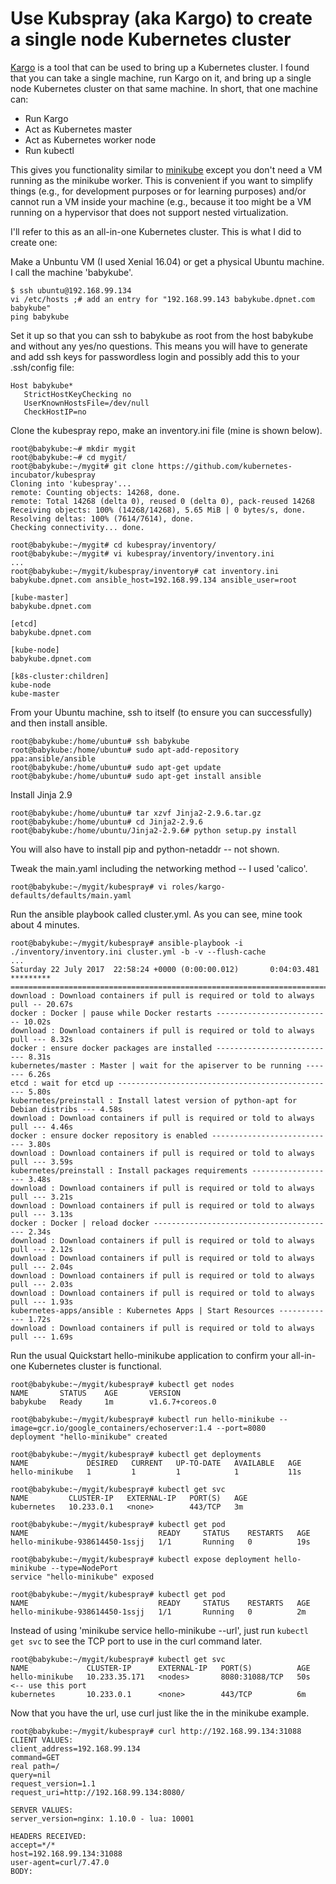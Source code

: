 # Use Kubspray (aka Kargo) to create a single node Kubernetes cluster

[Kargo] is a tool that can be used to bring up a Kubernetes cluster.  I found that you
can take a single machine, run Kargo on it, and bring up a single node Kubernetes cluster on that same
machine.  In short, that one machine can:
- Run Kargo
- Act as Kubernetes master
- Act as Kubernetes worker node
- Run kubectl 

[Kargo]: https://github.com/kubernetes-incubator/kubespray
This gives you functionality similar to [minikube] except you don't need a VM running as the minikube
worker.  This is convenient if you want to simplify things (e.g., for development purposes or for learning
purposes) and/or cannot run a VM inside your machine (e.g., because it too might be a VM running on a
hypervisor that does not support nested virtualization.

[minikube]: https://github.com/kubernetes/minikube
I'll refer to this as an all-in-one Kubernetes cluster.  This is what I did to create one:

Make a Unbuntu VM (I used Xenial 16.04) or get a physical Ubuntu machine.  I call the machine 'babykube'.
```
$ ssh ubuntu@192.168.99.134
vi /etc/hosts ;# add an entry for "192.168.99.143 babykube.dpnet.com babykube"
ping babykube
```
Set it up so that you can ssh to babykube as root from the host babykube and without any yes/no questions.
This means you will have to generate and add ssh keys for passwordless login and possibly add this to your
.ssh/config file:
```
Host babykube*
   StrictHostKeyChecking no
   UserKnownHostsFile=/dev/null
   CheckHostIP=no
```
Clone the kubespray repo, make an inventory.ini file (mine is shown below).
```
root@babykube:~# mkdir mygit
root@babykube:~# cd mygit/
root@babykube:~/mygit# git clone https://github.com/kubernetes-incubator/kubespray
Cloning into 'kubespray'...
remote: Counting objects: 14268, done.
remote: Total 14268 (delta 0), reused 0 (delta 0), pack-reused 14268
Receiving objects: 100% (14268/14268), 5.65 MiB | 0 bytes/s, done.
Resolving deltas: 100% (7614/7614), done.
Checking connectivity... done.

root@babykube:~/mygit# cd kubespray/inventory/
root@babykube:~/mygit# vi kubespray/inventory/inventory.ini
...
root@babykube:~/mygit/kubespray/inventory# cat inventory.ini
babykube.dpnet.com ansible_host=192.168.99.134 ansible_user=root

[kube-master]
babykube.dpnet.com

[etcd]
babykube.dpnet.com

[kube-node]
babykube.dpnet.com

[k8s-cluster:children]
kube-node
kube-master
```

From your Ubuntu machine, ssh to itself (to ensure you can successfully) and then install ansible.
```
root@babykube:/home/ubuntu# ssh babykube
root@babykube:/home/ubuntu# sudo apt-add-repository ppa:ansible/ansible
root@babykube:/home/ubuntu# sudo apt-get update
root@babykube:/home/ubuntu# sudo apt-get install ansible
```

Install Jinja 2.9
```
root@babykube:/home/ubuntu# tar xzvf Jinja2-2.9.6.tar.gz 
root@babykube:/home/ubuntu# cd Jinja2-2.9.6
root@babykube:/home/ubuntu/Jinja2-2.9.6# python setup.py install
```

You will also have to install pip and python-netaddr -- not shown.

Tweak the main.yaml including the networking method -- I used 'calico'.
```
root@babykube:~/mygit/kubespray# vi roles/kargo-defaults/defaults/main.yaml
```
Run the ansible playbook called cluster.yml.  As you can see, mine took about 4 minutes.
```
root@babykube:~/mygit/kubespray# ansible-playbook -i ./inventory/inventory.ini cluster.yml -b -v --flush-cache
...
Saturday 22 July 2017  22:58:24 +0000 (0:00:00.012)       0:04:03.481 ********* 
=============================================================================== 
download : Download containers if pull is required or told to always pull -- 20.67s
docker : Docker | pause while Docker restarts -------------------------- 10.02s
download : Download containers if pull is required or told to always pull --- 8.32s
docker : ensure docker packages are installed --------------------------- 8.31s
kubernetes/master : Master | wait for the apiserver to be running ------- 6.26s
etcd : wait for etcd up ------------------------------------------------- 5.80s
kubernetes/preinstall : Install latest version of python-apt for Debian distribs --- 4.58s
download : Download containers if pull is required or told to always pull --- 4.46s
docker : ensure docker repository is enabled ---------------------------- 3.80s
download : Download containers if pull is required or told to always pull --- 3.59s
kubernetes/preinstall : Install packages requirements ------------------- 3.48s
download : Download containers if pull is required or told to always pull --- 3.21s
download : Download containers if pull is required or told to always pull --- 3.13s
docker : Docker | reload docker ----------------------------------------- 2.34s
download : Download containers if pull is required or told to always pull --- 2.12s
download : Download containers if pull is required or told to always pull --- 2.04s
download : Download containers if pull is required or told to always pull --- 2.03s
download : Download containers if pull is required or told to always pull --- 1.93s
kubernetes-apps/ansible : Kubernetes Apps | Start Resources ------------- 1.72s
download : Download containers if pull is required or told to always pull --- 1.69s
```

Run the usual Quickstart hello-minikube application to confirm your all-in-one Kubernetes cluster
is functional.

```
root@babykube:~/mygit/kubespray# kubectl get nodes
NAME       STATUS    AGE       VERSION
babykube   Ready     1m        v1.6.7+coreos.0

root@babykube:~/mygit/kubespray# kubectl run hello-minikube --image=gcr.io/google_containers/echoserver:1.4 --port=8080
deployment "hello-minikube" created

root@babykube:~/mygit/kubespray# kubectl get deployments
NAME             DESIRED   CURRENT   UP-TO-DATE   AVAILABLE   AGE
hello-minikube   1         1         1            1           11s

root@babykube:~/mygit/kubespray# kubectl get svc
NAME         CLUSTER-IP   EXTERNAL-IP   PORT(S)   AGE
kubernetes   10.233.0.1   <none>        443/TCP   3m

root@babykube:~/mygit/kubespray# kubectl get pod
NAME                             READY     STATUS    RESTARTS   AGE
hello-minikube-938614450-1ssjj   1/1       Running   0          19s

root@babykube:~/mygit/kubespray# kubectl expose deployment hello-minikube --type=NodePort
service "hello-minikube" exposed

root@babykube:~/mygit/kubespray# kubectl get pod
NAME                             READY     STATUS    RESTARTS   AGE
hello-minikube-938614450-1ssjj   1/1       Running   0          2m
```

Instead of using 'minikube service hello-minikube --url', just run ``kubectl get svc`` to see the
TCP port to use in the curl command later.
```
root@babykube:~/mygit/kubespray# kubectl get svc
NAME             CLUSTER-IP      EXTERNAL-IP   PORT(S)          AGE
hello-minikube   10.233.35.171   <nodes>       8080:31088/TCP   50s  <-- use this port
kubernetes       10.233.0.1      <none>        443/TCP          6m
```

Now that you have the url, use curl just like the in the minikube example.
```
root@babykube:~/mygit/kubespray# curl http://192.168.99.134:31088
CLIENT VALUES:
client_address=192.168.99.134
command=GET
real path=/
query=nil
request_version=1.1
request_uri=http://192.168.99.134:8080/

SERVER VALUES:
server_version=nginx: 1.10.0 - lua: 10001

HEADERS RECEIVED:
accept=*/*
host=192.168.99.134:31088
user-agent=curl/7.47.0
BODY:
```
